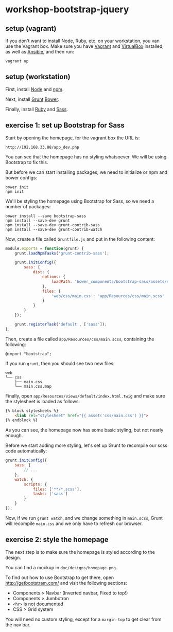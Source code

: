 # workshop-bootstrap-jquery

## setup (vagrant)

If you don't want to install Node, Ruby, etc. on your workstation, you van use the Vagrant box. Make sure you have
[Vagrant](https://www.vagrantup.com/docs/installation/) and [VirtualBox](https://www.virtualbox.org/wiki/Downloads)
installed, as well as [Ansible](http://docs.ansible.com/ansible/intro_installation.html), and then run:

```
vagrant up
```

## setup (workstation)

First, install [Node](https://nodejs.org/en/download/) and [npm](https://docs.npmjs.com/getting-started/installing-node#updating-npm).

Next, install [Grunt](http://gruntjs.com/getting-started#installing-the-cli) [Bower](https://bower.io/#install-bower).

Finally, install [Ruby](https://www.ruby-lang.org/en/documentation/installation/) and [Sass](http://sass-lang.com/install).

## exercise 1: set up Bootstrap for Sass

Start by opening the homepage, for the vagrant box the URL is:

```
http://192.168.33.88/app_dev.php
```

You can see that the homepage has no styling whatsoever. We will be using Bootstrap to fix this.

But before we can start installing packages, we need to initialize or npm and bower configs:

```
bower init
npm init
```

We'll be styling the homepage using Bootstrap for Sass, so we need a number of packages:

```
bower install --save bootstrap-sass
npm install --save-dev grunt
npm install --save-dev grunt-contrib-sass
npm install --save-dev grunt-contrib-watch
```

Now, create a file called `Gruntfile.js` and put in the following content:

```js
module.exports = function(grunt) {
    grunt.loadNpmTasks('grunt-contrib-sass');

    grunt.initConfig({
        sass: {
            dist: {
                options: {
                    loadPath: 'bower_components/bootstrap-sass/assets/stylesheets'
                },
                files: {
                    'web/css/main.css': 'app/Resources/css/main.scss'
                }
            }
        }
    });

    grunt.registerTask('default', ['sass']);
};
```

Then, create a file called `app/Resources/css/main.scss`, containing the following:

```
@import "bootstrap";
```

If you run `grunt`, then you should see two new files:

```
web
└── css
    ├── main.css
    └── main.css.map
```

Finally, open `app/Resources/views/default/index.html.twig` and make sure the stylesheet is loaded as follows:

```html
{% block stylesheets %}
    <link rel="stylesheet" href="{{ asset('css/main.css') }}">
{% endblock %}
```

As you can see, the homepage now has some basic styling, but not nearly enough.

Before we start adding more styling, let's set up Grunt to recompile our scss code automatically:

```js
grunt.initConfig({
    sass: {
        // ...
    },
    watch: {
        scripts: {
            files: ['**/*.scss'],
            tasks: ['sass']
        }
    }
});
```

Now, if we run `grunt watch`, and we change something in `main.scss`, Grunt will recompile `main.css` and we only have to refresh our browser.

## exercise 2: style the homepage

The next step is to make sure the homepage is styled according to the design.

You can find a mockup in `doc/designs/homepage.png`.

To find out how to use Bootstrap to get there, open http://getbootstram.com/ and visit the following sections:

  - Components > Navbar (Inverted navbar, Fixed to top!)
  - Components > Jumbotron
  - `<hr>` is not documented
  - CSS > Grid system

You will need no custom styling, except for a `margin-top` to get clear from the nav bar.
